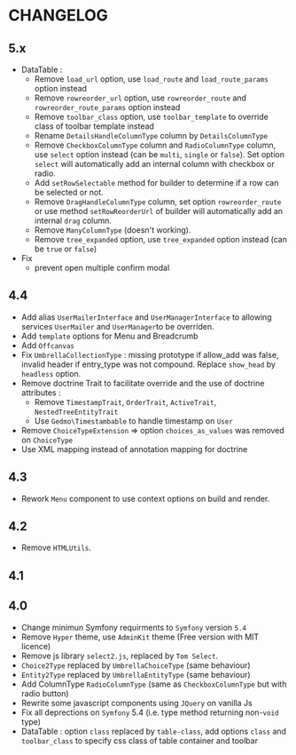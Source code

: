 CHANGELOG
=========

5.x
---
 * DataTable :
   * Remove `load_url` option, use `load_route` and `load_route_params` option instead
   * Remove `rowreorder_url` option, use `rowreorder_route` and `rowreorder_route_params` option instead
   * Remove `toolbar_class` option, use `toolbar_template` to override class of toolbar template instead
   * Rename `DetailsHandleColumnType` column  by `DetailsColumnType`
   * Remove `CheckboxColumnType` column and `RadioColumnType` column, use `select` option instead (can be `multi`, `single` or `false`). Set option `select` will automatically add an internal column with checkbox or radio. 
   * Add `setRowSelectable` method for builder to determine if a row can be selected or not.
   * Remove `DragHandleColumnType` column, set option `rowreorder_route` or use method `setRowReorderUrl` of builder will automatically add an internal `drag` column.
   * Remove `ManyColumnType` (doesn't working).
   * Remove `tree_expanded` option, use `tree_expanded` option instead (can be `true` or `false`)
 * Fix 
   * prevent open multiple confirm modal
   
4.4
---
 * Add alias `UserMailerInterface` and `UserManagerInterface`  to allowing services `UserMailer` and `UserManager`to be overriden.
 * Add `template` options for Menu and Breadcrumb
 * Add `Offcanvas`
 * Fix `UmbrellaCollectionType` : missing prototype if allow_add was false, invalid header if entry_type was not compound. Replace `show_head` by `headless` option.
 * Remove doctrine Trait to facilitate override and the use of doctrine attributes :
   * Remove `TimestampTrait`, `OrderTrait`, `ActiveTrait`, `NestedTreeEntityTrait`
   * Use `Gedmo\Timestambable` to handle timestamp on `User`
 * Remove `ChoiceTypeExtension` => option `choices_as_values` was removed on `ChoiceType`
 * Use XML mapping instead of annotation mapping for doctrine

4.3
---
* Rework `Menu` component to use context options on build and render.

4.2
---
* Remove `HTMLUtils`.

4.1
---

4.0
---

* Change minimun Symfony requirments to `Symfony` version `5.4`
* Remove `Hyper` theme, use `AdminKit` theme (Free version with MIT licence)
* Remove js library `select2.js`, replaced by `Tom Select`.
* `Choice2Type` replaced by `UmbrellaChoiceType` (same behaviour)
* `Entity2Type` replaced by `UmbrellaEntityType` (same behaviour)
* Add ColumnType `RadioColumnType` (same as `CheckboxColumnType` but with radio button)
* Rewrite some javascript components using `JQuery` on vanilla Js
* Fix all deprections on `Symfony` 5.4 (i.e. type method returning non-`void` type)
* DataTable : option `class` replaced by `table-class`, add options `class` and `toolbar_class` to specify css class of table container and toolbar
